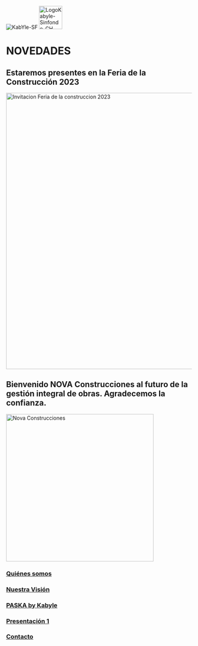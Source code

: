 ![KabYle-SF](https://user-images.githubusercontent.com/111294790/187100080-4c42042f-2cd8-4828-818d-72ccb54cb1c3.png) 
<img width="63" alt="LogoKabyle-Sinfondo-CH" src="https://user-images.githubusercontent.com/111294790/187101526-67508c06-e863-4c44-9145-73a68ef8b3f9.png">


# NOVEDADES
## Estaremos presentes en la Feria de la Construcción 2023
<!-- ![TarjetaInvitacionFeriaConst2023](https://raw.github.com/kabyleuy/kabyle/master/resources/images/FeriaConst2023-tarjeta-20230526_144449_0000.png) -->
<!-- ![TarjetaInvitacion2FeriaConst2023](https://github.com/kabyleuy/kabyle/blob/main/resources/images/FeriaConst2023-tarjeta-20230526_144449_0000.png) -->
<!-- <img width="500" alt="Invitacion Feria de la construccion 2023" src="https://github.com/kabyleuy/kabyle/blob/main/resources/images/FeriaConst2023-tarjeta-20230526_144449_0000.p ng"> -->
<!-- <img
  src="resources/images/FeriaConst2023-tarjeta-20230526_144449_0000.png"
  alt="Alt text"
  title="Optional title"
  style="display: inline-block; margin: 0 auto; max-width: 200px">  -->

<img width="750" alt="Invitacion Feria de la construccion 2023" src="https://raw.github.com/kabyleuy/kabyle/master/resources/images/FeriaConst2023-tarjeta-20230526_144449_0000.png">

## Bienvenido NOVA Construcciones al futuro de la gestión integral de obras. Agradecemos la confianza.

<img width="400" alt="Nova Construcciones" src="https://raw.github.com/kabyleuy/kabyle/master/resources/images/NOVA_logo.png"> 

### [Quiénes somos](./QuienesSomos.md)

 

### [Nuestra Visión](./Fundación.md)



### [PASKA by Kabyle](./Paska.md)

### [Presentación 1](https://github.com/kabyleuy/kabyle/blob/main/resources/Paska-presentacion-clientes-1.html)

### [Contacto](./Contacto.md)
 




